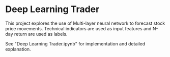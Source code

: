 # Deep Learning Trader
This project explores the use of Multi-layer neural network to forecast stock price movements.  Technical indicators are used as input features and N-day return are used as labels.

See "Deep Learning Trader.ipynb" for implementation and detailed explanation.
